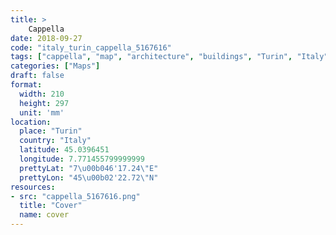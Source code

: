 ```yaml
---
title: > 
    Cappella
date: 2018-09-27
code: "italy_turin_cappella_5167616"
tags: ["cappella", "map", "architecture", "buildings", "Turin", "Italy"]
categories: ["Maps"]
draft: false
format:
  width: 210
  height: 297
  unit: 'mm'
location:
  place: "Turin"
  country: "Italy"
  latitude: 45.0396451
  longitude: 7.771455799999999
  prettyLat: "7\u00b046'17.24\"E"
  prettyLon: "45\u00b02'22.72\"N"
resources:
- src: "cappella_5167616.png"
  title: "Cover"
  name: cover
---
```


